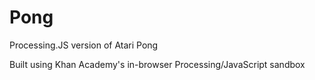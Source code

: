 # Pong
Processing.JS version of Atari Pong

Built using Khan Academy's in-browser Processing/JavaScript sandbox
